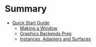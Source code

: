 # Summary

- [Quick Start Guide](./ch_2/_0_quick_start_guide.md)
    - [Making a Window](./ch_2/_2_making_a_window.md)
    - [Graphics Backends Prep](./ch_2/_3_graphics_backends_prep.md)
    - [Instances, Adapters and Surfaces](./ch_2/_4_instances_adapters_and_surfaces.md)


